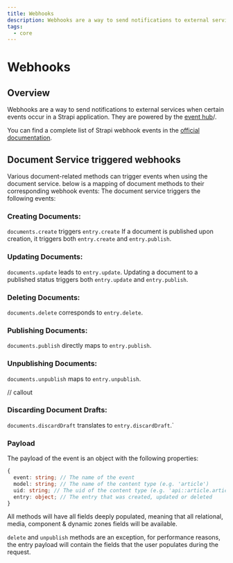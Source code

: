 ```yaml
---
title: Webhooks
description: Webhooks are a way to send notifications to external services when certain events occur in a Strapi application
tags:
  - core
---
```


# Webhooks

## Overview

Webhooks are a way to send notifications to external services when certain events occur in a Strapi application. They are powered by the [event hub](event-hub.md)/.

You can find a complete list of Strapi webhook events in the [official documentation](https://docs.strapi.io/dev-docs/backend-customization/webhooks#available-events).

## Document Service triggered webhooks

Various document-related methods can trigger events when using the document service. below is a mapping of document methods to their corresponding webhook events:
The document service triggers the following events:

### Creating Documents:

`documents.create` triggers `entry.create`
If a document is published upon creation, it triggers both `entry.create` and `entry.publish`.

### Updating Documents:

`documents.update` leads to `entry.update`.
Updating a document to a published status triggers both `entry.update` and `entry.publish`.

### Deleting Documents:

`documents.delete` corresponds to `entry.delete`.

### Publishing Documents:

`documents.publish` directly maps to `entry.publish`.

### Unpublishing Documents:

`documents.unpublish` maps to `entry.unpublish`.

// callout

### Discarding Document Drafts:

`documents.discardDraft` translates to `entry.discardDraft`.`

### Payload

The payload of the event is an object with the following properties:

```ts
{
  event: string; // The name of the event
  model: string; // The name of the content type (e.g. 'article')
  uid: string; // The uid of the content type (e.g. 'api::article.article')
  entry: object; // The entry that was created, updated or deleted
}
```

All methods will have all fields deeply populated, meaning that all relational, media, component & dynamic zones fields will be available.

`delete` and `unpublish` methods are an exception, for performance reasons, the entry payload will contain the fields that the user populates during the request.
